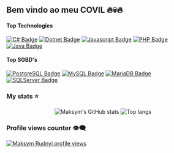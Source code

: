 ## Bem vindo ao meu COVIL 🔥💀🔥

#### Top Technologies

[![C# Badge](https://img.shields.io/badge/C%23-239120?logo=c-sharp&logoColor=white&style=for-the-badge)](#) [![Dotnet Badge](	https://img.shields.io/badge/.NET-5C2D91?logo=.net&logoColor=white&style=for-the-badge)](#) [![Javascript Badge](https://img.shields.io/badge/JavaScript-F7DF1E?logo=javascript&logoColor=black&style=for-the-badge)](#) [![PHP Badge](https://img.shields.io/badge/PHP-777BB4?logo=php&logoColor=white&style=for-the-badge)](#) [![Java Badge](https://img.shields.io/badge/Java-ED8B00?logo=java&logoColor=white&style=for-the-badge)](#) 

#### Top SGBD's
[![PostgreSQL Badge](https://img.shields.io/badge/PostgreSQL-316192?logo=postgresql&logoColor=white&style=for-the-badge)](#) [![MySQL Badge](https://img.shields.io/badge/MySQL-20232A?logo=mysql&logoColor=white&style=for-the-badge)](#) [![MariaDB Badge](https://img.shields.io/badge/MariaDB-01529E?logo=mariadb&logoColor=white&style=for-the-badge)](#) [![SQLServer Badge](https://img.shields.io/badge/Microsoft_SQL_Server-CC2927?logo=microsoft-sql-server&logoColor=white&style=for-the-badge)](#)

### My stats ⭐

<div align="center">
<img alt="Maksym's GitHub stats" src="https://github-readme-stats.vercel.app/api?username=DEViana95&show_icons=true&theme=transparent"/>
<img alt="Top langs" src="https://github-readme-stats.vercel.app/api/top-langs/?username=DEViana95&layout=compact&&langs_count=8"/>
</div>

### Profile views counter 👁️‍🗨️
[![Maksym Rudnyi profile views](https://u8views.com/api/v1/github/profiles/7869344/views/day-week-month-total-count.svg)](https://u8views.com/github/DEViana95)

